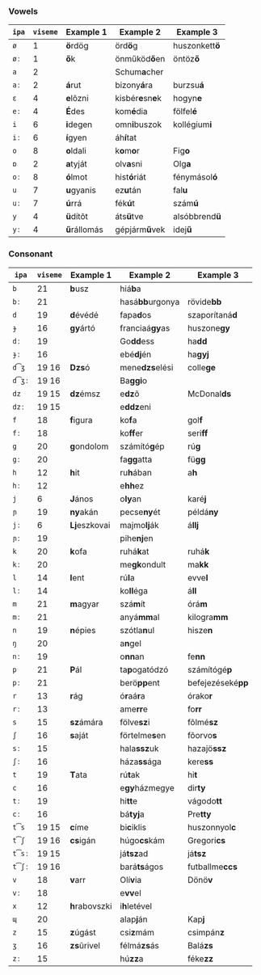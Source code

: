 ### Vowels

| `ipa` | `viseme` | Example 1      | Example 2           | Example 3          |
|-------|----------|----------------|---------------------|--------------------|
| `ø`   | 1        | **ö**rdög      | örd**ö**g           | huszonkett**ö**    |
| `øː`  | 1        | **ő**k         | önműköd**ő**en      | öntöz**ő**         |
| `a`   | 2        |                | Schum**a**cher      |                    |
| `aː`  | 2        | **á**rut       | bizony**á**ra       | burzsu**á**        |
| `ɛ`   | 4        | **e**lõzni     | kisbér**e**sn**e**k | hogyn**e**         |
| `eː`  | 4        | **É**des       | kom**é**dia         | fölfel**é**        |
| `i`   | 6        | **i**degen     | omn**i**buszok      | kollégium**i**     |
| `iː`  | 6        | **í**gyen      | áh**í**tat          |                    |
| `o`   | 8        | **o**ldali     | k**o**m**o**r       | Fig**o**           |
| `ɒ`   | 2        | **a**tyját     | olv**a**sni         | Olg**a**           |
| `oː`  | 8        | **ó**lmot      | hist**ó**riát       | fénymásol**ó**     |
| `u`   | 7        | **u**gyanis    | ez**u**tán          | fal**u**           |
| `uː`  | 7        | **ú**rrá       | fék**ú**t           | szám**ú**          |
| `y`   | 4        | **ü**dítõt     | áts**ü**tve         | alsóbbrend**ü**    |
| `yː`  | 4        | **ű**rállomás  | gépjárm**ű**vek     | idej**ű**          |

### Consonant

| `ipa` | `viseme` | Example 1      | Example 2           | Example 3          |
|-------|----------|----------------|---------------------|--------------------|
| `b`   | 21       | **b**usz       | hiá**b**a           |                    |
| `bː`  | 21       |                | hasá**bb**urgonya   | rövide**bb**       |
| `d`   | 19       | **d**évédé     | fapa**d**os         | szaporítaná**d**   |
| `ɟ`   | 16       | **gy**ártó     | franciaá**gy**as    | huszone**gy**      |
| `dː`  | 19       |                | Go**dd**ess         | ha**dd**           |
| `ɟː`  | 16       |                | ebé**dj**én         | ha**gyj**          |
| `d͡ʒ` | 19 16    | **Dzs**ó       | mene**dzs**elési    | colle**ge**        |
| `d͡ʒː`| 19 16    |                | Ba**ggi**o          |                    |
| `dz`  | 19 15    | **dz**émsz     | e**dz**õ            | McDonal**ds**      |
| `dzː` | 19 15    |                | e**ddz**eni         |                    |
| `f`   | 18       | **f**igura     | ko**f**a            | gol**f**           |
| `fː`  | 18       |                | ko**ff**er          | seri**ff**         |
| `g`   | 20       | **g**ondolom   | számító**g**ép      | rú**g**            |
| `gː`  | 20       |                | fa**gg**atta        | fü**gg**           |
| `h`   | 12       | **h**it        | ru**h**ában         | a**h**             |
| `hː`  | 12       |                | e**hh**ez           |                    |
| `j`   | 6        | **J**ános      | o**ly**an           | karé**j**          |
| `ɲ`   | 19       | **ny**akán     | pecse**ny**ét       | példá**ny**        |
| `jː`  | 6        | **Lj**eszkovai | majmo**lj**ák       | á**llj**           |
| `ɲː`  | 19       |                | pihe**nj**en        |                    |
| `k`   | 20       | **k**ofa       | ruhá**k**at         | ruhá**k**          |
| `kː`  | 20       |                | me**gk**ondult      | ma**kk**           |
| `l`   | 14       | **l**ent       | rú**l**a            | evve**l**          |
| `lː`  | 14       |                | ko**ll**éga         | á**ll**            |
| `m`   | 21       | **m**agyar     | szá**m**ít          | órá**m**           |
| `mː`  | 21       |                | anyá**mm**al        | kilogra**mm**      |
| `n`   | 19       | **n**épies     | szótla**n**ul       | hisze**n**         |
| `ŋ`   | 20       |                | a**n**gel           |                    |
| `nː`  | 19       |                | o**nn**an           | fe**nn**           |
| `p`   | 21       | **P**ál        | ta**p**ogatódzó     | számítógé**p**     |
| `pː`  | 21       |                | berö**pp**ent       | befejezéseké**pp** |
| `r`   | 13       | **r**ág        | ó**r**aá**r**a      | órako**r**         |
| `rː`  | 13       |                | ame**rr**e          | fo**rr**           |
| `s`   | 15       | **sz**ámára    | fölve**sz**i        | fõlmé**sz**        |
| `ʃ`   | 16       | **s**aját      | förtelme**s**en     | fõorvo**s**        |
| `sː`  | 15       |                | hala**ssz**uk       | hazajö**ssz**      |
| `ʃː`  | 16       |                | háza**ss**ága       | kere**ss**         |
| `t`   | 19       | **T**ata       | rú**t**ak           | hi**t**            |
| `c`   | 16       |                | e**gy**házmegye     | dir**ty**          |
| `tː`  | 19       |                | hi**tt**e           | vágodo**tt**       |
| `cː`  | 16       |                | bá**tyj**a          | Pre**tty**         |
| `t͡s` | 19 15    | **c**íme       | bi**c**iklis        | huszonnyol**c**    |
| `t͡ʃ` | 19 16    | **cs**igán     | húgo**cs**kám       | Gregori**cs**      |
| `t͡sː`| 19 15    |                | já**tsz**ad         | já**tsz**          |
| `t͡ʃː`| 19 16    |                | bará**ts**ágos      | futballme**ccs**   |
| `v`   | 18       | **v**arr       | Olí**v**ia          | Dönö**v**          |
| `vː`  | 18       |                | e**vv**el           |                    |
| `x`   | 12       | **h**rabovszki | i**h**letével       |                    |
| `ɰ`   | 20       |                | alap**j**án         | Kap**j**           |
| `z`   | 15       | **z**úgást     | csi**z**mám         | csimpán**z**       |
| `ʒ`   | 16       | **zs**ûrivel   | félmá**zs**ás       | Balá**zs**         |
| `zː`  | 15       |                | hú**zz**a           | féke**zz**         |
